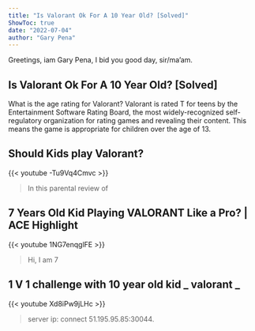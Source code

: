 ```yaml
---
title: "Is Valorant Ok For A 10 Year Old? [Solved]"
ShowToc: true 
date: "2022-07-04"
author: "Gary Pena" 
---
```


Greetings, iam Gary Pena, I bid you good day, sir/ma’am.
## Is Valorant Ok For A 10 Year Old? [Solved]
What is the age rating for Valorant? Valorant is rated T for teens by the Entertainment Software Rating Board, the most widely-recognized self-regulatory organization for rating games and revealing their content. This means the game is appropriate for children over the age of 13.

## Should Kids play Valorant?
{{< youtube -Tu9Vq4Cmvc >}}
>In this parental review of 

## 7 Years Old Kid Playing VALORANT Like a Pro? | ACE Highlight
{{< youtube 1NG7enqglFE >}}
>Hi, I am 7 

## 1 V 1 challenge with 10 year old kid _ valorant _
{{< youtube Xd8iPw9jLHc >}}
>server ip: connect 51.195.95.85:30044.

